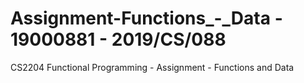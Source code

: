 # Assignment-Functions_-_Data - 19000881 - 2019/CS/088
CS2204 Functional Programming - Assignment - Functions and Data

